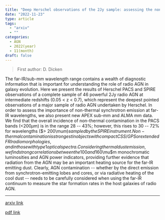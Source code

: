 ```yaml
---
title: "Deep Herschel observations of the 2Jy sample: assessing the non-thermal and AGN contributions to the far-IR continuum"
date: "2022-11-23"
type: article
tags:
  - "arxiv"
  - ""
categories:
  - AGN
  - 2022(year)
  - 11(month)
draft: false
---
```


> First author: D. Dicken

 The far-IR/sub-mm wavelength range contains a wealth of diagnostic
information that is important for understanding the role of radio AGN in galaxy
evolution. Here we present the results of Herschel PACS and SPIRE observations
of a complete sample of 46 powerful 2Jy radio AGN at intermediate redshifts
(0.05 < z < 0.7), which represent the deepest pointed observations of a major
sample of radio AGN undertaken by Herschel. In order to assess the importance
of non-thermal synchrotron emission at far-IR wavelengths, we also present new
APEX sub-mm and ALMA mm data. We find that the overall incidence of non-thermal
contamination in the PACS bands ($<$200$\mu$m) is in the range 28 -- 43%;
however, this rises to 30 -- 72% for wavelengths ($> $200$\mu$m) sampled by the
SPIRE instrument. Non-thermal contamination is strongest in objects with
compact CSS/GPS or extended FRI radio morphologies, and in those with type 1
optical spectra. Considering thermal dust emission, we find strong correlations
between the 100 and 160$\mu$m monochromatic luminosities and AGN power
indicators, providing further evidence that radiation from the AGN may be an
important heating source for the far-IR emitting dust. Clearly, AGN
contamination -- whether by the direct emission from synchrotron-emitting lobes
and cores, or via radiative heating of the cool dust -- needs to be carefully
considered when using the far-IR continuum to measure the star formation rates
in the host galaxies of radio AGN.

---
[arxiv link](http://arxiv.org/abs/2211.13031v1)

[pdf link](http://arxiv.org/pdf/2211.13031v1)